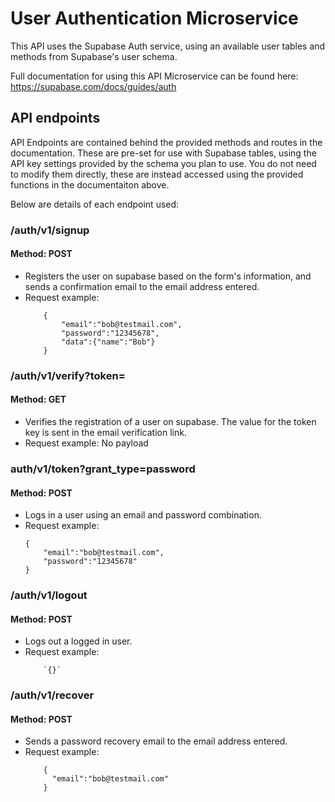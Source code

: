 # User Authentication Microservice

This API uses the Supabase Auth service, using an available user tables and methods from Supabase's user schema.

Full documentation for using this API Microservice can be found here:
https://supabase.com/docs/guides/auth


## API endpoints

API Endpoints are contained behind the provided methods and routes in the documentation. These are pre-set for use with Supabase tables, using the API key settings provided by the schema you plan to use. You do not need to modify them directly, these are instead accessed using the provided functions in the documentaiton above.

Below are details of each endpoint used:

### /auth/v1/signup
#### Method: POST
- Registers the user on supabase based on the form's information, and sends a confirmation email to the email address entered.
- Request example:
    ```
        {
            "email":"bob@testmail.com",
            "password":"12345678",
            "data":{"name":"Bob"}
        }
    ```
### /auth/v1/verify?token= 
#### Method: GET
- Verifies the registration of a user on supabase. The value for the token key is sent in the email verification link.
- Request example: No payload

### auth/v1/token?grant_type=password
#### Method: POST
- Logs in a user using an email and password combination.
- Request example:
    ```
    {
        "email":"bob@testmail.com",
        "password":"12345678"
    }
    ```

### /auth/v1/logout
#### Method: POST
- Logs out a logged in user.
- Request example:
    ```
        `{}`
    ```
### /auth/v1/recover
#### Method: POST
- Sends a password recovery email to the email address entered.
- Request example:
    ```
        {
          "email":"bob@testmail.com"
        }
    ```




